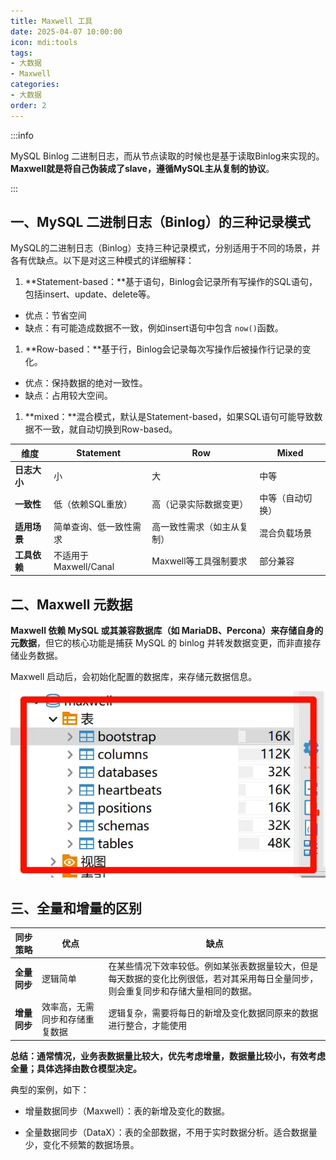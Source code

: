 ```yaml
---
title: Maxwell 工具
date: 2025-04-07 10:00:00
icon: mdi:tools
tags:
- 大数据
- Maxwell
categories:
- 大数据
order: 2
---
```


:::info

MySQL Binlog 二进制日志，而从节点读取的时候也是基于读取Binlog来实现的。**Maxwell就是将自己伪装成了slave，遵循MySQL主从复制的协议**。

:::

## 一、MySQL 二进制日志（Binlog）的三种记录模式

MySQL的二进制日志（Binlog）支持三种记录模式，分别适用于不同的场景，并各有优缺点。以下是对这三种模式的详细解释：

1. **Statement-based：**基于语句，Binlog会记录所有写操作的SQL语句，包括insert、update、delete等。

- 优点：节省空间
- 缺点：有可能造成数据不一致，例如insert语句中包含 `now()`函数。

1. **Row-based：**基于行，Binlog会记录每次写操作后被操作行记录的变化。

- 优点：保持数据的绝对一致性。
- 缺点：占用较大空间。

1. **mixed：**混合模式，默认是Statement-based，如果SQL语句可能导致数据不一致，就自动切换到Row-based。

| **维度**     | **Statement**          | **Row**                    | **Mixed**        |
| ------------ | ---------------------- | -------------------------- | ---------------- |
| **日志大小** | 小                     | 大                         | 中等             |
| **一致性**   | 低（依赖SQL重放）      | 高（记录实际数据变更）     | 中等（自动切换） |
| **适用场景** | 简单查询、低一致性需求 | 高一致性需求（如主从复制） | 混合负载场景     |
| **工具依赖** | 不适用于Maxwell/Canal  | Maxwell等工具强制要求      | 部分兼容         |

## 二、Maxwell 元数据

**Maxwell 依赖 MySQL 或其兼容数据库（如 MariaDB、Percona）来存储自身的元数据**，但它的核心功能是捕获 MySQL 的 binlog 并转发数据变更，而非直接存储业务数据。

Maxwell 启动后，会初始化配置的数据库，来存储元数据信息。

![image-20250429171948141](https://raw.githubusercontent.com/xupengboo/xupengboo-picture/main/img/image-20250429171948141.png)

## 三、全量和增量的区别

| **同步策略** | **优点**                       | **缺点**                                                     |
| ------------ | ------------------------------ | ------------------------------------------------------------ |
| **全量同步** | 逻辑简单                       | 在某些情况下效率较低。例如某张表数据量较大，但是每天数据的变化比例很低，若对其采用每日全量同步，则会重复同步和存储大量相同的数据。 |
| **增量同步** | 效率高，无需同步和存储重复数据 | 逻辑复杂，需要将每日的新增及变化数据同原来的数据进行整合，才能使用 |

**总结：通常情况，业务表数据量比较大，优先考虑增量，数据量比较小，有效考虑全量；具体选择由数仓模型决定。**

典型的案例，如下：

- 增量数据同步（Maxwell）：表的新增及变化的数据。

- 全量数据同步（DataX）：表的全部数据，不用于实时数据分析。适合数据量少，变化不频繁的数据场景。